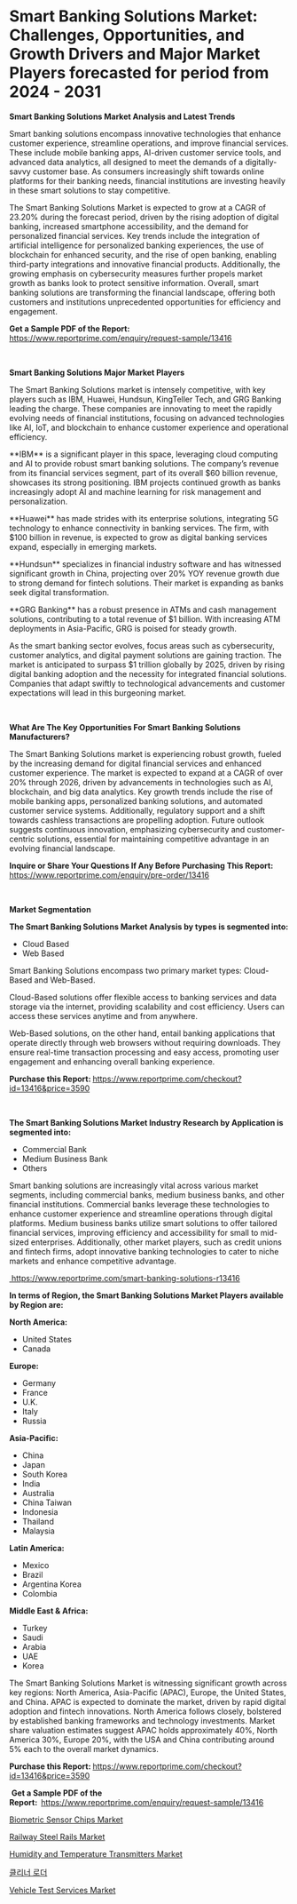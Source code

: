 <p><h1>Smart Banking Solutions Market: Challenges, Opportunities, and Growth Drivers and Major Market Players forecasted for period from 2024 - 2031</h1></p><p><strong>Smart Banking Solutions Market Analysis and Latest Trends</strong></p>
<p><p>Smart banking solutions encompass innovative technologies that enhance customer experience, streamline operations, and improve financial services. These include mobile banking apps, AI-driven customer service tools, and advanced data analytics, all designed to meet the demands of a digitally-savvy customer base. As consumers increasingly shift towards online platforms for their banking needs, financial institutions are investing heavily in these smart solutions to stay competitive.</p><p>The Smart Banking Solutions Market is expected to grow at a CAGR of 23.20% during the forecast period, driven by the rising adoption of digital banking, increased smartphone accessibility, and the demand for personalized financial services. Key trends include the integration of artificial intelligence for personalized banking experiences, the use of blockchain for enhanced security, and the rise of open banking, enabling third-party integrations and innovative financial products. Additionally, the growing emphasis on cybersecurity measures further propels market growth as banks look to protect sensitive information. Overall, smart banking solutions are transforming the financial landscape, offering both customers and institutions unprecedented opportunities for efficiency and engagement.</p></p>
<p><strong>Get a Sample PDF of the Report:&nbsp;</strong> <a href="https://www.reportprime.com/enquiry/request-sample/13416">https://www.reportprime.com/enquiry/request-sample/13416</a></p>
<p>&nbsp;</p>
<p><strong>Smart Banking Solutions Major Market Players</strong></p>
<p><p>The Smart Banking Solutions market is intensely competitive, with key players such as IBM, Huawei, Hundsun, KingTeller Tech, and GRG Banking leading the charge. These companies are innovating to meet the rapidly evolving needs of financial institutions, focusing on advanced technologies like AI, IoT, and blockchain to enhance customer experience and operational efficiency.</p><p>**IBM** is a significant player in this space, leveraging cloud computing and AI to provide robust smart banking solutions. The company’s revenue from its financial services segment, part of its overall $60 billion revenue, showcases its strong positioning. IBM projects continued growth as banks increasingly adopt AI and machine learning for risk management and personalization.</p><p>**Huawei** has made strides with its enterprise solutions, integrating 5G technology to enhance connectivity in banking services. The firm, with $100 billion in revenue, is expected to grow as digital banking services expand, especially in emerging markets.</p><p>**Hundsun** specializes in financial industry software and has witnessed significant growth in China, projecting over 20% YOY revenue growth due to strong demand for fintech solutions. Their market is expanding as banks seek digital transformation.</p><p>**GRG Banking** has a robust presence in ATMs and cash management solutions, contributing to a total revenue of $1 billion. With increasing ATM deployments in Asia-Pacific, GRG is poised for steady growth.</p><p>As the smart banking sector evolves, focus areas such as cybersecurity, customer analytics, and digital payment solutions are gaining traction. The market is anticipated to surpass $1 trillion globally by 2025, driven by rising digital banking adoption and the necessity for integrated financial solutions. Companies that adapt swiftly to technological advancements and customer expectations will lead in this burgeoning market.</p></p>
<p>&nbsp;</p>
<p><strong>What Are The Key Opportunities For Smart Banking Solutions Manufacturers?</strong></p>
<p><p>The Smart Banking Solutions market is experiencing robust growth, fueled by the increasing demand for digital financial services and enhanced customer experience. The market is expected to expand at a CAGR of over 20% through 2026, driven by advancements in technologies such as AI, blockchain, and big data analytics. Key growth trends include the rise of mobile banking apps, personalized banking solutions, and automated customer service systems. Additionally, regulatory support and a shift towards cashless transactions are propelling adoption. Future outlook suggests continuous innovation, emphasizing cybersecurity and customer-centric solutions, essential for maintaining competitive advantage in an evolving financial landscape.</p></p>
<p><strong>Inquire or Share Your Questions If Any Before Purchasing This Report:</strong> <a href="https://www.reportprime.com/enquiry/pre-order/13416">https://www.reportprime.com/enquiry/pre-order/13416</a></p>
<p>&nbsp;</p>
<p><strong>Market Segmentation</strong></p>
<p><strong>The Smart Banking Solutions Market Analysis by types is segmented into:</strong></p>
<p><ul><li>Cloud Based</li><li>Web Based</li></ul></p>
<p><p>Smart Banking Solutions encompass two primary market types: Cloud-Based and Web-Based. </p><p>Cloud-Based solutions offer flexible access to banking services and data storage via the internet, providing scalability and cost efficiency. Users can access these services anytime and from anywhere. </p><p>Web-Based solutions, on the other hand, entail banking applications that operate directly through web browsers without requiring downloads. They ensure real-time transaction processing and easy access, promoting user engagement and enhancing overall banking experience.</p></p>
<p><strong>Purchase this Report:&nbsp;</strong><a href="https://www.reportprime.com/checkout?id=13416&price=3590">https://www.reportprime.com/checkout?id=13416&price=3590</a></p>
<p>&nbsp;</p>
<p><strong>The Smart Banking Solutions Market Industry Research by Application is segmented into:</strong></p>
<p><ul><li>Commercial Bank</li><li>Medium Business Bank</li><li>Others</li></ul></p>
<p><p>Smart banking solutions are increasingly vital across various market segments, including commercial banks, medium business banks, and other financial institutions. Commercial banks leverage these technologies to enhance customer experience and streamline operations through digital platforms. Medium business banks utilize smart solutions to offer tailored financial services, improving efficiency and accessibility for small to mid-sized enterprises. Additionally, other market players, such as credit unions and fintech firms, adopt innovative banking technologies to cater to niche markets and enhance competitive advantage.</p></p>
<p><a href="https://www.reportprime.com/smart-banking-solutions-r13416">&nbsp;https://www.reportprime.com/smart-banking-solutions-r13416</a></p>
<p><strong>In terms of Region, the Smart Banking Solutions Market Players available by Region are:</strong></p>
<p>
    <p> <strong> North America: </strong>
        <ul>
            <li>United States</li>
            <li>Canada</li>
        </ul>
        </p> 
    <p> <strong> Europe: </strong>
        <ul>
            <li>Germany</li>
            <li>France</li>
            <li>U.K.</li>
            <li>Italy</li>
            <li>Russia</li>
        </ul>
        </p> 
    <p> <strong> Asia-Pacific: </strong>
        <ul>
            <li>China</li>
            <li>Japan</li>
            <li>South Korea</li>
            <li>India</li>
            <li>Australia</li>
            <li>China Taiwan</li>
            <li>Indonesia</li>
            <li>Thailand</li>
            <li>Malaysia</li>
        </ul>
        </p> 
    <p> <strong> Latin America: </strong>
        <ul>
            <li>Mexico</li>
            <li>Brazil</li>
            <li>Argentina Korea</li>
            <li>Colombia</li>
        </ul>
        </p> 
    <p> <strong> Middle East & Africa: </strong>
        <ul>
            <li>Turkey</li>
            <li>Saudi</li>
            <li>Arabia</li>
            <li>UAE</li>
            <li>Korea</li>
        </ul>
    </p>
    </p>
<p><p>The Smart Banking Solutions Market is witnessing significant growth across key regions: North America, Asia-Pacific (APAC), Europe, the United States, and China. APAC is expected to dominate the market, driven by rapid digital adoption and fintech innovations. North America follows closely, bolstered by established banking frameworks and technology investments. Market share valuation estimates suggest APAC holds approximately 40%, North America 30%, Europe 20%, with the USA and China contributing around 5% each to the overall market dynamics.</p></p>
<p><strong>Purchase this Report: </strong><a href="https://www.reportprime.com/checkout?id=13416&price=3590">https://www.reportprime.com/checkout?id=13416&price=3590</a></p>
<p>&nbsp;<strong>Get a Sample PDF of the Report:&nbsp;&nbsp;</strong><a href="https://www.reportprime.com/enquiry/request-sample/13416">https://www.reportprime.com/enquiry/request-sample/13416</a></p>
<p><strong></strong></p>
<p><p><a href="https://medium.com/@eliasman59/the-global-biometric-sensor-chips-market-is-projected-to-experience-an-annual-growth-rate-of-10-5-770be2e02fd5">Biometric Sensor Chips Market</a></p><p><a href="https://medium.com/@eliasman59/the-global-railway-steel-rails-market-is-projected-to-experience-an-annual-growth-rate-of-11-3-91bd8b3ab9e4">Railway Steel Rails Market</a></p><p><a href="https://issuu.com/reportprime-2/docs/humidity-and-temperature-transmitte_914f335b651640">Humidity and Temperature Transmitters Market</a></p><p><a href="https://medium.com/@chongespinoza76/%EC%B2%AD%EC%86%8C%EA%B8%B0-%EC%A0%81%EC%9E%AC%EA%B8%B0-%EC%8B%9C%EC%9E%A5-%ED%83%90%EC%83%89-2024%EB%85%84%EB%B6%80%ED%84%B0-2031%EB%85%84%EA%B9%8C%EC%A7%80%EC%9D%98-%EC%A0%84%EB%AC%B8%EA%B0%80-%EB%B6%84%EC%84%9D-%EB%B0%8F-%EC%8B%9C%EC%9E%A5-%EC%A0%84%EB%A7%9D-5bfa2fbdc301?postPublishedType=initial">클리너 로더</a></p><p><a href="https://github.com/FahadAhmed223/Market-Research-Report-List-1/blob/main/vehicle-test-services-market.md">Vehicle Test Services Market</a></p></p>
